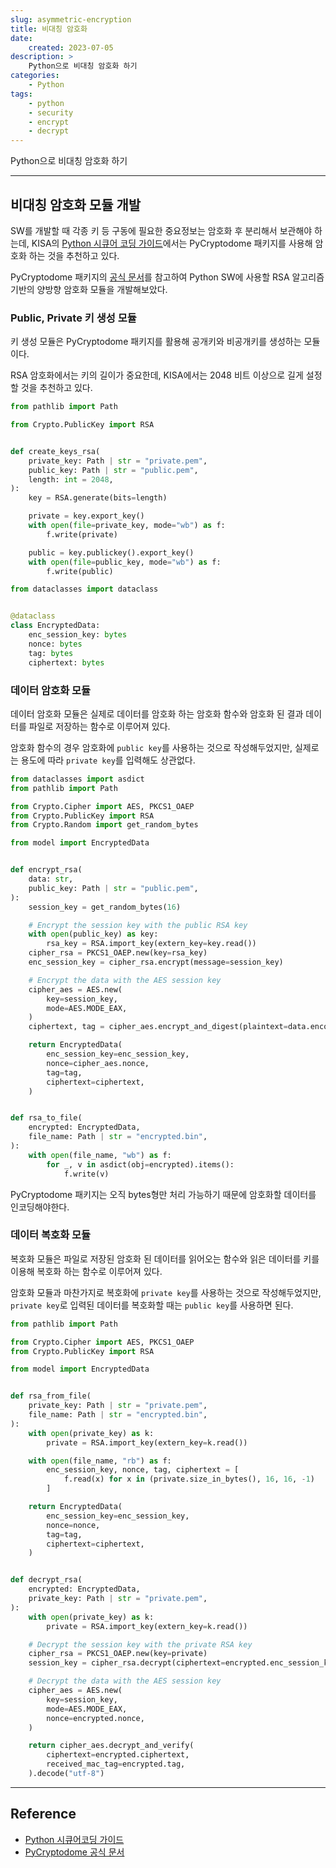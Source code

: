 ```yaml
---
slug: asymmetric-encryption
title: 비대칭 암호화
date:
    created: 2023-07-05
description: >
    Python으로 비대칭 암호화 하기
categories:
    - Python
tags:
    - python
    - security
    - encrypt
    - decrypt
---
```


Python으로 비대칭 암호화 하기  

<!-- more -->

---

## 비대칭 암호화 모듈 개발

SW를 개발할 때 각종 키 등 구동에 필요한 중요정보는 암호화 후 분리해서 보관해야 하는데, KISA의 [Python 시큐어 코딩 가이드](https://www.kisa.or.kr/2060204/form?postSeq=13&lang_type=KO)에서는 PyCryptodome 패키지를 사용해 암호화 하는 것을 추천하고 있다.  

PyCryptodome 패키지의 [공식 문서](https://www.pycryptodome.org/src/examples)를 참고하여 Python SW에 사용할 RSA 알고리즘 기반의 양방향 암호화 모듈을 개발해보았다.  

### Public, Private 키 생성 모듈

키 생성 모듈은 PyCryptodome 패키지를 활용해 공개키와 비공개키를 생성하는 모듈이다.  

RSA 암호화에서는 키의 길이가 중요한데, KISA에서는 2048 비트 이상으로 길게 설정할 것을 추천하고 있다.  

```python title="key.py"
from pathlib import Path

from Crypto.PublicKey import RSA


def create_keys_rsa(
    private_key: Path | str = "private.pem",
    public_key: Path | str = "public.pem",
    length: int = 2048,
):
    key = RSA.generate(bits=length)

    private = key.export_key()
    with open(file=private_key, mode="wb") as f:
        f.write(private)

    public = key.publickey().export_key()
    with open(file=public_key, mode="wb") as f:
        f.write(public)
```

```python title="model.py"
from dataclasses import dataclass


@dataclass
class EncryptedData:
    enc_session_key: bytes
    nonce: bytes
    tag: bytes
    ciphertext: bytes
```

### 데이터 암호화 모듈

데이터 암호화 모듈은 실제로 데이터를 암호화 하는 암호화 함수와 암호화 된 결과 데이터를 파일로 저장하는 함수로 이루어져 있다.  

암호화 함수의 경우 암호화에 `public key`를 사용하는 것으로 작성해두었지만, 실제로는 용도에 따라 `private key`를 입력해도 상관없다.  

```python title="encrypt.key"
from dataclasses import asdict
from pathlib import Path

from Crypto.Cipher import AES, PKCS1_OAEP
from Crypto.PublicKey import RSA
from Crypto.Random import get_random_bytes

from model import EncryptedData


def encrypt_rsa(
    data: str,
    public_key: Path | str = "public.pem",
):
    session_key = get_random_bytes(16)

    # Encrypt the session key with the public RSA key
    with open(public_key) as key:
        rsa_key = RSA.import_key(extern_key=key.read())
    cipher_rsa = PKCS1_OAEP.new(key=rsa_key)
    enc_session_key = cipher_rsa.encrypt(message=session_key)

    # Encrypt the data with the AES session key
    cipher_aes = AES.new(
        key=session_key,
        mode=AES.MODE_EAX,
    )
    ciphertext, tag = cipher_aes.encrypt_and_digest(plaintext=data.encode("utf-8"))

    return EncryptedData(
        enc_session_key=enc_session_key,
        nonce=cipher_aes.nonce,
        tag=tag,
        ciphertext=ciphertext,
    )


def rsa_to_file(
    encrypted: EncryptedData,
    file_name: Path | str = "encrypted.bin",
):
    with open(file_name, "wb") as f:
        for _, v in asdict(obj=encrypted).items():
            f.write(v)
```

PyCryptodome 패키지는 오직 bytes형만 처리 가능하기 때문에 암호화할 데이터를 인코딩해야한다.  

### 데이터 복호화 모듈

복호화 모듈은 파일로 저장된 암호화 된 데이터를 읽어오는 함수와 읽은 데이터를 키를 이용해 복호화 하는 함수로 이루어져 있다.  

암호화 모듈과 마찬가지로 복호화에 `private key`를 사용하는 것으로 작성해두었지만, `private key`로 입력된 데이터를 복호화할 때는 `public key`를 사용하면 된다.  

```python title="decrypt.py"
from pathlib import Path

from Crypto.Cipher import AES, PKCS1_OAEP
from Crypto.PublicKey import RSA

from model import EncryptedData


def rsa_from_file(
    private_key: Path | str = "private.pem",
    file_name: Path | str = "encrypted.bin",
):
    with open(private_key) as k:
        private = RSA.import_key(extern_key=k.read())

    with open(file_name, "rb") as f:
        enc_session_key, nonce, tag, ciphertext = [
            f.read(x) for x in (private.size_in_bytes(), 16, 16, -1)
        ]

    return EncryptedData(
        enc_session_key=enc_session_key,
        nonce=nonce,
        tag=tag,
        ciphertext=ciphertext,
    )


def decrypt_rsa(
    encrypted: EncryptedData,
    private_key: Path | str = "private.pem",
):
    with open(private_key) as k:
        private = RSA.import_key(extern_key=k.read())

    # Decrypt the session key with the private RSA key
    cipher_rsa = PKCS1_OAEP.new(key=private)
    session_key = cipher_rsa.decrypt(ciphertext=encrypted.enc_session_key)

    # Decrypt the data with the AES session key
    cipher_aes = AES.new(
        key=session_key,
        mode=AES.MODE_EAX,
        nonce=encrypted.nonce,
    )

    return cipher_aes.decrypt_and_verify(
        ciphertext=encrypted.ciphertext,
        received_mac_tag=encrypted.tag,
    ).decode("utf-8")
```

---
## Reference
- [Python 시큐어코딩 가이드](https://www.kisa.or.kr/2060204/form?postSeq=13&lang_type=KO)
- [PyCryptodome 공식 문서](https://www.pycryptodome.org/src/examples#generate-public-key-and-private-key)